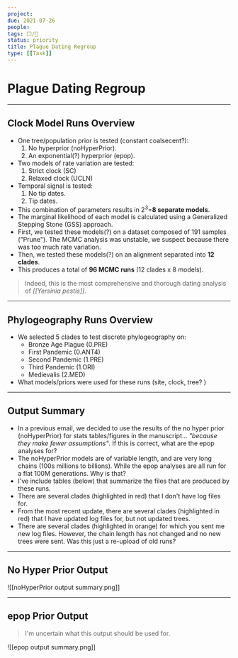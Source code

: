 ```yaml
---
project:
due: 2021-07-26
people:
tags: ⬜/🧨 
status: priority
title: Plague Dating Regroup
type: [[Task]]
---
```


# Plague Dating Regroup

---

## Clock Model Runs Overview

- One tree/population prior is tested (constant coalsecent?):
	1. No hyperprior (noHyperPrior).
	2. An exponential(?) hyperprior (epop).
- Two models of rate variation are tested:
	1. Strict clock (SC)
	2. Relaxed clock (UCLN)
- Temporal signal is tested:
	1. No tip dates.
	2. Tip dates.
- This combination of parameters results in 2<sup>3</sup>=**8 separate models**.
- The marginal likelihood of each model is calculated using a Generalized Stepping Stone (GSS) approach.
- First, we tested these models(?) on a dataset composed of 191 samples ("Prune"). The MCMC analysis was unstable, we suspect because there was too much rate variation.
- Then, we tested these models(?) on an alignment separated into **12 clades**.
- This produces a total of **96 MCMC runs** (12 clades x 8 models).

> Indeed, this is the most comprehensive and thorough dating analysis of *[[Yersinia pestis]]*.

---

## Phylogeography Runs Overview

- We selected 5 clades to test discrete phylogeography on:
	- Bronze Age Plague (0.PRE)
	- First Pandemic (0.ANT4)
	- Second Pandemic (1.PRE)
	- Third Pandemic (1.ORI)
	- Medievalis (2.MED)
- What models/priors were used for these runs (site, clock, tree? )

---

<div style="page-break-after: always;"></div>

## Output Summary

- In a previous email, we decided to use the results of the no hyper prior (noHyperPrior) for stats tables/figures in the manuscript... *"because they make fewer assumptions"*. If this is correct, what are the epop analyses for?
- The noHyperPrior models are of variable length, and are very long chains (100s millions to billions). While the epop analyses are all run for a flat 100M generations. Why is that?
- I've include tables (below) that summarize the files that are produced by these runs.
- There are several clades (highlighted in red) that I don't have log files for.
- From the most recent update, there are several clades (highlighted in red) that I have updated log files for, but not updated trees.
- There are several clades (highlighted in orange) for which you sent me new log files. However, the chain length has not changed and no new trees were sent. Was this just a re-upload of old runs?

---

## No Hyper Prior Output

![[noHyperPrior output summary.png]]

<div style="page-break-after: always;"></div>

---

## epop Prior Output

> I'm uncertain what this output should be used for.

![[epop output summary.png]]